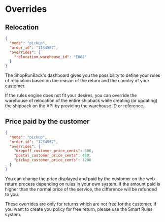 # Overrides

## Relocation

```json
{
  "mode": "pickup",
  "order_id": "1234567",
  "overrides": {
    "relocation_warehouse_id": "E002"
  }
}
```

The ShopRunBack's dashboard gives you the possibility to define your rules of relocation based on the reason of the return and the country of your customer.

If the rules engine does not fit your desires, you can override the warehouse of relocation of the entire shipback while creating (or updating) the shipback on the API by providing the warehouse ID or reference.

## Price paid by the customer

```json
{
  "mode": "pickup",
  "order_id": "1234567",
  "overrides": {
    "dropoff_customer_price_cents": 300,
    "postal_customer_price_cents": 450,
    "pickup_customer_price_cents": 1200
  }
}
```

You can change the price displayed and paid by the customer on the web return process depending on rules in your own system.
If the amount paid is higher than the normal price of the service, the difference will be refunded to you.

These overrides are only for returns which are not free for the customer, if you want to create you policy for free return, please use the Smart Rules system.